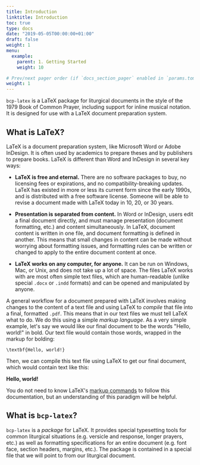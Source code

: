 ```yaml
---
title: Introduction
linktitle: Introduction
toc: true
type: docs
date: "2019-05-05T00:00:00+01:00"
draft: false
weight: 1
menu:
  example:
    parent: 1. Getting Started
    weight: 10

# Prev/next pager order (if `docs_section_pager` enabled in `params.toml`)
weight: 1
---
```


`bcp-latex` is a LaTeX package for liturgical documents in the style of the 1979 Book of Common Prayer, including support for inline musical notation. It is designed for use with a LaTeX document preparation system.

## What is LaTeX?

LaTeX is a document preparation system, like Microsoft Word or Adobe InDesign. It is often used by academics to prepare theses and by publishers to prepare books. LaTeX is different than Word and InDesign in several key ways:

* **LaTeX is free and eternal.** There are no software packages to buy, no licensing fees or expirations, and no compatibility-breaking updates. LaTeX has existed in more or less its current form since the early 1990s, and is distributed with a free software license. Someone will be able to revise a document made with LaTeX today in 10, 20, or 30 years.

* **Presentation is separated from content.** In Word or InDesign, users edit a final document directly, and must manage presentation (document formatting, etc.) and content simultaneously. In LaTeX, document content is written in one file, and document formatting is defined in another. This means that small changes in content can be made without worrying about formatting issues, and formatting rules can be written or changed to apply to the entire document content at once.

* **LaTeX works on any computer, for anyone.** It can be run on Windows, Mac, or Unix, and does not take up a lot of space. The files LaTeX works with are most often simple text files, which are human-readable (unlike special `.docx` or `.indd` formats) and can be opened and manipulated by anyone.

A general workflow for a document prepared with LaTeX involves making changes to the content of a text file and using LaTeX to *compile* that file into a final, formatted `.pdf`. This means that in our text files we must tell LaTeX what to do. We do this using a simple *markup language*. As a very simple example, let's say we would like our final document to be the words "Hello, world!" in bold. Our text file would contain those words, wrapped in the markup for bolding:

```
\textbf{Hello, world!}
```

Then, we can compile this text file using LaTeX to get our final document, which would contain text like this:

$\textbf{Hello, world!}$

You do not need to know LaTeX's [markup commands](https://www.overleaf.com/learn/latex/Learn_LaTeX_in_30_minutes#Bold.2C_italics_and_underlining) to follow this documentation, but an understanding of this paradigm will be helpful.

## What is `bcp-latex`?

`bcp-latex` is a *package* for LaTeX. It provides special typesetting tools for common liturgical situations (e.g. versicle and response, longer prayers, etc.) as well as formatting specifications for an entire document (e.g. font face, section headers, margins, etc.). The package is contained in a special file that we will point to from our liturgical document.
